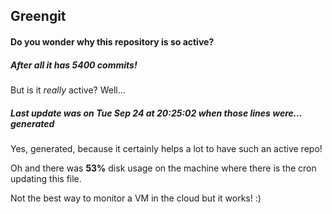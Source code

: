 ## Greengit

#### Do you wonder why this repository is so active?

##### After all it has 5400 commits!

But is it *really* active? Well...

##### Last update was on Tue Sep 24 at 20:25:02 when those lines were... generated

Yes, generated, because it certainly helps a lot to have such an active repo!

Oh and there was **53%** disk usage on the machine
where there is the cron updating this file.

Not the best way to monitor a VM in the cloud but it works! :)
